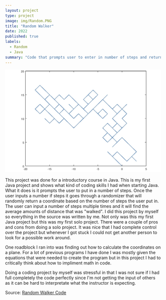 ```yaml
---
layout: project
type: project
image: img/Random.PNG
title: "Random Walker"
date: 2022
published: true
labels:
  - Random
  - Java
summary: "Code that prompts user to enter in number of steps and returns a random euclidean coordinate with the average distance of all the experiments and distance squared "
---
```


<img class="img-fluid" src="../img/graph.PNG">

This project was done for a introductory course in Java. This is my first Java project and shows what kind of coding skills I had when starting Java. What it does is it prompts the user to put in a number of steps. Once the user inputs a number if steps it goes through a randomizer that will randomly return a coordinate based on the number of steps the user put in. The user can input a number of steps multiple times and it will find the average amounts of distance that was "walked". 
I did this project by myself so everything in the source was written by me. Not only was this my first Java project but this was my first solo project. There were a couple of pros and cons from doing a solo project. It was nice that I had complete control over the project but whenever I got stuck I could not get another person to look for a possible work around. 

 One roadblock I ran into was finding out how to calculate the coordinates on a plane. For a lot of previous programs I have done I was mostly given the equations that were needed to create the program but in this project I had to critically think about how to impliment math in code. 
 
 Doing a coding project by myself was stressful in that I was not sure if I had full completely the code perfectly since I'm not getting the input of others as it can be hard to interpretate what the instructor is expecting. 



Source: <a href="https://replit.com/@lindangyuen/Mean-Squared-Distance?v=1#Main.java">Random Walker Code</a>
